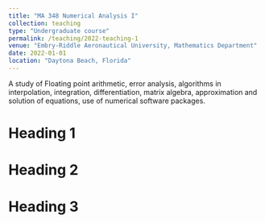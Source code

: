 ```yaml
---
title: "MA 348 Numerical Analysis I"
collection: teaching
type: "Undergraduate course"
permalink: /teaching/2022-teaching-1
venue: "Embry-Riddle Aeronautical University, Mathematics Department"
date: 2022-01-01
location: "Daytona Beach, Florida"
---
```


A study of Floating point arithmetic, error analysis, algorithms in interpolation, integration, differentiation, matrix algebra, approximation and solution of equations, use of numerical software packages.


Heading 1
======

Heading 2
======

Heading 3
======
